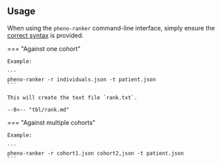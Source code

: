 ## Usage

When using the `pheno-ranker` command-line interface, simply ensure the [correct syntax](https://github.com/cnag-biomedical-informatics/pheno-ranker#synopsis) is provided.

=== "Against one cohort"

    Example:

    ```
    pheno-ranker -r individuals.json -t patient.json
    ```

    This will create the text file `rank.txt`.

    --8<-- "tbl/rank.md"

=== "Against multiple cohorts"

    Example:

    ```
    pheno-ranker -r cohort1.json cohort2,json -t patient.json
    ```

